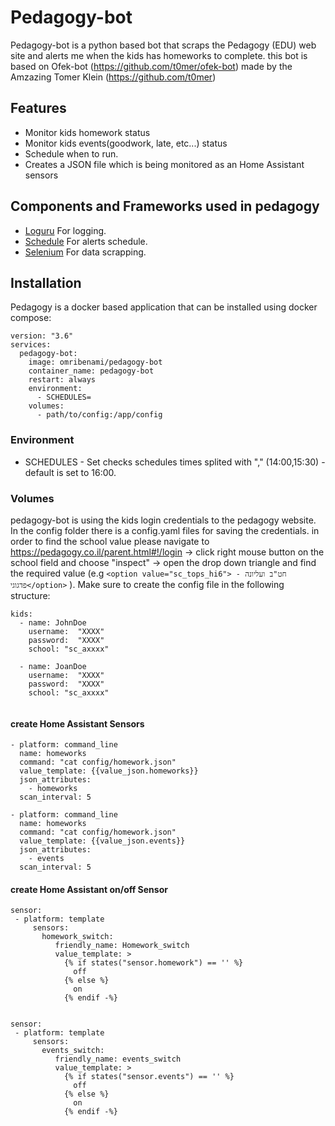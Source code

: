 # Pedagogy-bot
Pedagogy-bot is a python based bot that scraps the Pedagogy (EDU) web site and alerts me when the kids has homeworks to complete. this bot is based on Ofek-bot (https://github.com/t0mer/ofek-bot) made by the Amzazing Tomer Klein (https://github.com/t0mer)

## Features
 - Monitor kids homework status
 - Monitor kids events(goodwork, late, etc...) status
 - Schedule when to run.
 - Creates a JSON file which is being monitored as an Home Assistant sensors


## Components and Frameworks used in pedagogy
* [Loguru](https://pypi.org/project/loguru/) For logging.
* [Schedule](https://pypi.org/project/schedule/) For alerts schedule.
* [Selenium](https://selenium-python.readthedocs.io/) For data scrapping.

## Installation
Pedagogy is a docker based application that can be installed using docker compose:
```
version: "3.6"
services:
  pedagogy-bot:
    image: omribenami/pedagogy-bot
    container_name: pedagogy-bot
    restart: always
    environment:
      - SCHEDULES=
    volumes:
      - path/to/config:/app/config
```

### Environment
* SCHEDULES - Set checks schedules times splited with "," (14:00,15:30) - default is set to 16:00.

### Volumes
pedagogy-bot is using the kids login credentials to the pedagogy website.
In the config folder there is a config.yaml files for saving the credentials.
in order to find the school value please navigate to https://pedagogy.co.il/parent.html#!/login -> click right mouse button on the school field 
and choose "inspect" -> open the drop down  triangle and find the required value (e.g ```<option value="sc_tops_hi6"> חט"ב ועליונה - פדגוגי</option>``` ). 
Make sure to create the config file in the following structure:

```
kids:
  - name: JohnDoe
    username:  "XXXX"
    password:  "XXXX"
    school: "sc_axxxx"

  - name: JoanDoe
    username:  "XXXX"
    password:  "XXXX"
    school: "sc_axxxx"


```


#### create Home Assistant Sensors ###
```
- platform: command_line
  name: homeworks
  command: "cat config/homework.json"
  value_template: {{value_json.homeworks}}
  json_attributes:
    - homeworks
  scan_interval: 5
```

```
- platform: command_line
  name: homeworks
  command: "cat config/homework.json"
  value_template: {{value_json.events}}
  json_attributes:
    - events
  scan_interval: 5
```


####  create Home Assistant on/off Sensor ###

```
sensor:
 - platform: template
     sensors:
       homework_switch:
          friendly_name: Homework_switch
          value_template: >
            {% if states("sensor.homework") == '' %}
              off 
            {% else %} 
              on 
            {% endif -%}


sensor:
 - platform: template
     sensors:
       events_switch:
          friendly_name: events_switch
          value_template: >
            {% if states("sensor.events") == '' %}
              off 
            {% else %} 
              on 
            {% endif -%}
```
